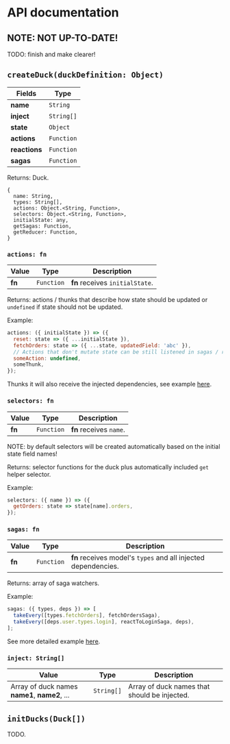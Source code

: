 # API documentation

## NOTE: NOT UP-TO-DATE!

TODO: finish and make clearer!

## `createDuck(duckDefinition: Object)`

| Fields        | Type       |
| ------------- | ---------- |
| **name**      | `String`   |
| **inject**    | `String[]` |
| **state**     | `Object`   |
| **actions**   | `Function` |
| **reactions** | `Function` |
| **sagas**     | `Function` |

Returns: Duck.

```
{
  name: String,
  types: String[],
  actions: Object.<String, Function>,
  selectors: Object.<String, Function>,
  initialState: any,
  getSagas: Function,
  getReducer: Function,
}
```

### `actions: fn`

| Value  | Type       | Description                     |
| ------ | ---------- | ------------------------------- |
| **fn** | `Function` | **fn** receives `initialState`. |

Returns: actions / thunks that describe how state should be updated or `undefined` if state should not be updated.

Example:

```js
actions: ({ initialState }) => ({
  reset: state => ({ ...initialState }),
  fetchOrders: state => ({ ...state, updatedField: 'abc' }),
  // Actions that don't mutate state can be still listened in sagas / reactions
  someAction: undefined,
  someThunk,
});
```

Thunks it will also receive the injected dependencies, see example [here](README.md#usage-with-redux-thunk).

### `selectors: fn`

| Value  | Type       | Description             |
| ------ | ---------- | ----------------------- |
| **fn** | `Function` | **fn** receives `name`. |

NOTE: by default selectors will be created automatically based on the initial state field names!

Returns: selector functions for the duck plus automatically included `get` helper selector.

Example:

```js
selectors: ({ name }) => ({
  getOrders: state => state[name].orders,
});
```

### `sagas: fn`

| Value  | Type       | Description                                                    |
| ------ | ---------- | -------------------------------------------------------------- |
| **fn** | `Function` | **fn** receives model's `types` and all injected dependencies. |

Returns: array of saga watchers.

Example:

```js
sagas: ({ types, deps }) => [
  takeEvery([types.fetchOrders], fetchOrdersSaga),
  takeEvery([deps.user.types.login], reactToLoginSaga, deps),
];
```

See more detailed example [here](README.md#usage-with-redux-saga).

### `inject: String[]`

| Value                                         | Type       | Description                                  |
| --------------------------------------------- | ---------- | -------------------------------------------- |
| Array of duck names **name1**, **name2**, ... | `String[]` | Array of duck names that should be injected. |

## `initDucks(Duck[])`

TODO.
